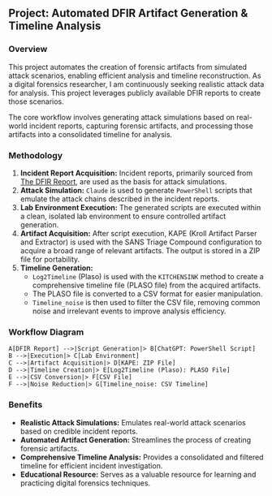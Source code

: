 ## Project: Automated DFIR Artifact Generation \& Timeline Analysis

### Overview

This project automates the creation of forensic artifacts from simulated attack scenarios, enabling efficient analysis and timeline reconstruction. As a digital forensics researcher, I am continuously seeking realistic attack data for analysis. This project leverages publicly available DFIR reports to create those scenarios.

The core workflow involves generating attack simulations based on real-world incident reports, capturing forensic artifacts, and processing those artifacts into a consolidated timeline for analysis.

### Methodology

1. **Incident Report Acquisition:** Incident reports, primarily sourced from [The DFIR Report](https://thedfirreport.com/), are used as the basis for attack simulations.
2. **Attack Simulation:** `Claude` is used to generate `PowerShell` scripts that emulate the attack chains described in the incident reports.
3. **Lab Environment Execution:** The generated scripts are executed within a clean, isolated lab environment to ensure controlled artifact generation.
4. **Artifact Acquisition:** After script execution, KAPE (Kroll Artifact Parser and Extractor) is used with the SANS Triage Compound configuration to acquire a broad range of relevant artifacts. The output is stored in a ZIP file for portability.
5. **Timeline Generation:**
    * `Log2Timeline` (Plaso) is used with the `KITCHENSINK` method to create a comprehensive timeline file (PLASO file) from the acquired artifacts.
    * The PLASO file is converted to a CSV format for easier manipulation.
    * `Timeline_noise` is then used to filter the CSV file, removing common noise and irrelevant events to improve analysis efficiency.

### Workflow Diagram

    A[DFIR Report] -->|Script Generation|> B[ChatGPT: PowerShell Script]
    B -->|Execution|> C[Lab Environment]
    C -->|Artifact Acquisition|> D[KAPE: ZIP File]
    D -->|Timeline Creation|> E[Log2Timeline (Plaso): PLASO File]
    E -->|CSV Conversion|> F[CSV File]
    F -->|Noise Reduction|> G[Timeline_noise: CSV Timeline]


### Benefits

* **Realistic Attack Simulations:** Emulates real-world attack scenarios based on credible incident reports.
* **Automated Artifact Generation:** Streamlines the process of creating forensic artifacts.
* **Comprehensive Timeline Analysis:** Provides a consolidated and filtered timeline for efficient incident investigation.
* **Educational Resource:** Serves as a valuable resource for learning and practicing digital forensics techniques.
